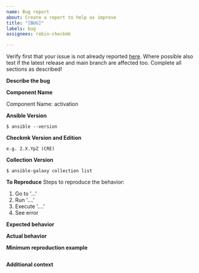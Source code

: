```yaml
---
name: Bug report
about: Create a report to help us improve
title: "[BUG]"
labels: bug
assignees: robin-checkmk

---
```


Verify first that your issue is not already reported [here](https://github.com/Checkmk/ansible-collection-checkmk.general/issues?q=is%3Aissue+is%3Aopen+sort%3Aupdated-desc).
Where possible also test if the latest release and main branch are affected too.
Complete all sections as described!

**Describe the bug**
<!--  A clear and concise description of what the bug is. -->

**Component Name**
<!--  Write the short name of the module or plugin below, use your best guess if unsure. Keeping the below syntax helps us match the issues to labels. -->
Component Name: activation

**Ansible Version**
<!-- Paste verbatim output from `ansible --version` between triple backticks. -->
```console
$ ansible --version

```

**Checkmk Version and Edition**
<!-- Paste the version string, that can be found in the 'Help' menu. Please make sure to include the edition!-->
```console
e.g. 2.X.YpZ (CRE)
```

**Collection Version**
<!-- Paste verbatim output from`ansible-galaxy collection list` between triple backticks. -->
```console
$ ansible-galaxy collection list

```

**To Reproduce**
Steps to reproduce the behavior:
1. Go to '...'
2. Run '....'
3. Execute '....'
4. See error

**Expected behavior**
<!-- A clear and concise description of what you expected to happen. -->

**Actual behavior**
<!-- A clear and concise description of what actually happens. -->

**Minimum reproduction example**
<!-- If you can, please provide a minimum example of your configuration. This really helps us quickly understand the situation. -->
```yaml

```

**Additional context**
<!-- Add any other context, e.g. OS information about control and managed node, screenshots or background information about the problem. -->
